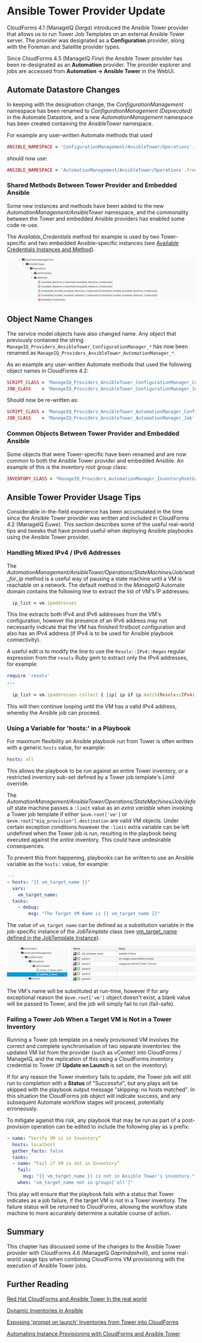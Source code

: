 # Ansible Tower Provider Update

CloudForms 4.1 (ManageIQ *Darga*) introduced the Ansible Tower provider that allows us to run Tower Job Templates on an external Ansible Tower server. The provider was designated as a **Configuration** provider, along with the Foreman and Satellite provider types.

Since CloudForms 4.5 (ManageIQ *Fine*) the Ansible Tower provider has been re-designated as an **Automation** provider. The provider explorer and jobs are accessed from **Automation -> Ansible Tower** in the WebUI.

## Automate Datastore Changes

In keeping with the designation change, the _ConfigurationManagement_ namespace has been renamed to _ConfigurationManagement (Deprecated)_ in the Automate Datastore, and a new _AutomationManagement_ namespace has been created containing the _AnsibleTower_ namespace. 

For example any user-written Automate methods that used

``` ruby
ANSIBLE_NAMESPACE = 'ConfigurationManagement/AnsibleTower/Operations'.freeze
``` 

should now use:

``` ruby
ANSIBLE_NAMESPACE = 'AutomationManagement/AnsibleTower/Operations'.freeze
``` 
### Shared Methods Between Tower Provider and Embedded Ansible

Some new instances and methods have been added to the new _AutomationManagement/AnsibleTower_ namespace, and the commonality between the Tower and embedded Ansible providers has enabled some code re-use.

The _Available\_Credentials_ method for example is used by two Tower-specific and two embedded Ansible-specific instances (see [Available Credentials Instances and Method](#i1)).

![Available Credentials Instances and Method](images/screenshot1.png)

## Object Name Changes

The service model objects have also changed name. Any object that previously contained the string `ManageIQ_Providers_AnsibleTower_ConfigurationManager_*` has now been renamed as `ManageIQ_Providers_AnsibleTower_AutomationManager_*`.

As an example any user-written Automate methods that used the following object names in CloudForms 4.2:

``` ruby
SCRIPT_CLASS = 'ManageIQ_Providers_AnsibleTower_ConfigurationManager_ConfigurationScript'.freeze
JOB_CLASS    = 'ManageIQ_Providers_AnsibleTower_ConfigurationManager_Job'.freeze
```

Should now be re-written as:

``` ruby
SCRIPT_CLASS = 'ManageIQ_Providers_AnsibleTower_AutomationManager_ConfigurationScript'.freeze
JOB_CLASS    = 'ManageIQ_Providers_AnsibleTower_AutomationManager_Job'.freeze
```

### Common Objects Between Tower Provider and Embedded Ansible

Some objects that were Tower-specific have been renamed and are now common to both the Ansible Tower provider and embedded Ansible. An example of this is the inventory root group class:

``` ruby
INVENTORY_CLASS = 'ManageIQ_Providers_AutomationManager_InventoryRootGroup'.freeze
```

## Ansible Tower Provider Usage Tips

Considerable in-the-field experience has been accumulated in the time since the Ansible Tower provider was written and included in CloudForms 4.2 (ManageIQ _Euwe_). This section describes some of the useful real-world tips and tweaks that have proved useful when deploying Ansible playbooks using the Ansible Tower provider.

### Handling Mixed IPv4 / IPv6 Addresses

The _AutomationManagement/AnsibleTower/Operations/StateMachines/Job/wait\_for\_ip_ method is a useful way of pausing a state machine until a VM is reachable on a network. The default method in the _ManageIQ_ Automate domain contains the following line to extract the list of VM's IP addresses:

``` ruby
  ip_list = vm.ipaddresses
```

This line extracts both IPv4 and IPv6 addresses from the VM's configuration, however the presence of an IPv6 address may not necessarily indicate that the VM has finished firstboot configuration and also has an IPv4 address (if IPv4 is to be used for Ansible playbook connectivity).

A useful edit is to modify the line to use the `Resolv::IPv4::Regex` regular expression from the `resolv` Ruby gem to extract only the IPv4 addresses, for example:


``` ruby
require 'resolv'
...

  ip_list = vm.ipaddresses.collect { |ip| ip if ip.match(Resolv::IPv4::Regex) }.compact
```

This will then continue looping until the VM has a valid IPv4 address, whereby the Ansible job can proceed.

### Using a Variable for 'hosts:' in a Playbook

For maximum flexibility an Ansible playbook run from Tower is often written with a generic `hosts` value, for example:

``` yaml
hosts: all
```

This allows the playbook to be run against an entire Tower inventory, or a restricted inventory sub-set defined by a Tower job template's _Limit_ override. 

The _AutomationManagement/AnsibleTower/Operations/StateMachines/Job/default_ state machine passes a `:limit` value as an _extra variable_ when invoking a Tower job template if either `$evm.root['vm']` or `$evm.root["miq_provision"].destination` are valid VM objects. Under certain exception conditions however the `:limit` extra variable can be left undefined when the Tower job is run, resulting in the playbook being executed against the _entire_ inventory. This could have undesirable consequences. 

To prevent this from happening, playbooks can be written to use an Ansible variable as the `hosts:` value, for example:


``` yaml
---
- hosts: "{{ vm_target_name }}"
  vars:
    vm_target_name:
  tasks:
    - debug:
        msg: "The Target VM Name is {{ vm_target_name }}"
```

The value of `vm_target_name` can be defined as a substitution variable in the job-specific instance of the _JobTemplate_ class (see [vm\_target\_name defined in the JobTemplate Instance](#i2)).

![vm\_target\_name defined in the JobTemplate Instance](images/screenshot2.png)

The VM's name will be substituted at run-time, however if for any exceptional reason the `$evm.root['vm']` object doesn't exist, a blank value will be passed to Tower, and the job will simply fail to run (fail-safe).

### Failing a Tower Job When a Target VM is Not in a Tower Inventory

Running a Tower job template on a newly provisoned VM involves the correct and complete synchronisation of two separate inventories: the updated VM list from the provider (such as vCenter) into CloudForms / ManageIQ, and the replication of this using a CloudForms inventory credential to Tower (if **Update on Launch** is set on the inventory).

If for any reason the Tower inventory fails to update, the Tower job will still run to completion with a **Status** of "Successful", but any plays will be skipped with the playbook output message "skipping: no hosts matched". In this situation the CloudForms job object will indicate success, and any subsequent Automate workflow stages will proceed, potentially erroneously.

To mitigate against this risk, any playbook that may be run as part of a post-provision operation can be edited to include the following play as a prefix:

``` yaml
- name: “Verify VM is in Inventory”
  hosts: localhost
  gather_facts: false
  tasks:
  - name: “Fail if VM is not in Inventory”
    fail:
      msg: "{{ vm_target_name }} is not in Ansible Tower's inventory."
    when: "vm_target_name not in groups['all']"
```

This play will ensure that the playbook fails with a status that Tower indicates as a job failure, if the target VM is not in a Tower inventory. The failure status will be returned to CloudForms, allowing the workflow state machine to more accurately determine a suitable course of action.

## Summary

This chapter has discussed some of the changes to the Ansible Tower provider with CloudForms 4.6 (ManageIQ *Gaprindashvili*), and some real-world usage tips when combining CloudForms VM provisioning with the execution of Ansible Tower jobs.

## Further Reading

[Red Hat CloudForms and Ansible Tower In the real world](https://www.redhat.com/it/blog/red-hat-cloudforms-and-ansible-tower-real-world)

[Dynamic Inventories in Ansible](https://www.tigeriq.co/dynamic-inventories-in-ansible/)

[Exposing 'prompt on launch' Inventories from Tower into CloudForms](https://www.tigeriq.co/list-inventories-in-service-dialog-when-they-are-set-to-prompt-on-launch-in-tower/)

[Automating Instance Provisioning with CloudForms and Ansible Tower](https://cloudformsblog.redhat.com/tag/tower/)

